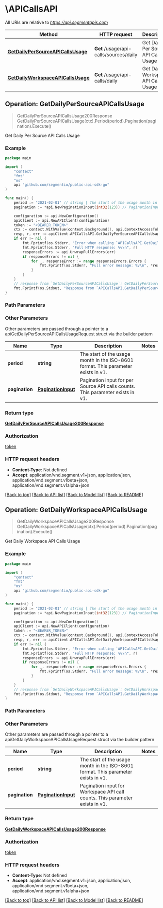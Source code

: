 # \APICallsAPI

All URIs are relative to *https://api.segmentapis.com*

Method | HTTP request | Description
------------- | ------------- | -------------
[**GetDailyPerSourceAPICallsUsage**](APICallsAPI.md#GetDailyPerSourceAPICallsUsage) | **Get** /usage/api-calls/sources/daily | Get Daily Per Source API Calls Usage
[**GetDailyWorkspaceAPICallsUsage**](APICallsAPI.md#GetDailyWorkspaceAPICallsUsage) | **Get** /usage/api-calls/daily | Get Daily Workspace API Calls Usage



## Operation: GetDailyPerSourceAPICallsUsage

> GetDailyPerSourceAPICallsUsage200Response GetDailyPerSourceAPICallsUsage(ctx).Period(period).Pagination(pagination).Execute()

Get Daily Per Source API Calls Usage



### Example

```go
package main

import (
    "context"
    "fmt"
    "os"
    api "github.com/segmentio/public-api-sdk-go"
)

func main() {
    period := "2021-02-01" // string | The start of the usage month in the ISO-8601 format.  This parameter exists in v1.
    pagination := *api.NewPaginationInput(int32(123)) // PaginationInput | Pagination input for per Source API calls counts.  This parameter exists in v1.

    configuration := api.NewConfiguration()
    apiClient := api.NewAPIClient(configuration)
    token := "<BEARER_TOKEN>"
    ctx := context.WithValue(context.Background(), api.ContextAccessToken, token)
    resp, r, err := apiClient.APICallsAPI.GetDailyPerSourceAPICallsUsage(ctx).Period(period).Pagination(pagination).Execute()
    if err != nil {
        fmt.Fprintf(os.Stderr, "Error when calling `APICallsAPI.GetDailyPerSourceAPICallsUsage``: %v\n", err)
        fmt.Fprintf(os.Stderr, "Full HTTP response: %v\n", r)
        responseErrors := api.UnwrapFullErrors(err)
        if responseErrors != nil {
            for _, responseError := range responseErrors.Errors {
                fmt.Fprintf(os.Stderr, "Full error message: %v\n", *responseError.Message)
            }
        }
    }
    // response from `GetDailyPerSourceAPICallsUsage`: GetDailyPerSourceAPICallsUsage200Response
    fmt.Fprintf(os.Stdout, "Response from `APICallsAPI.GetDailyPerSourceAPICallsUsage`: %v\n", resp.GetData())
}
```

### Path Parameters



### Other Parameters

Other parameters are passed through a pointer to a apiGetDailyPerSourceAPICallsUsageRequest struct via the builder pattern


Name | Type | Description  | Notes
------------- | ------------- | ------------- | -------------
 **period** | **string** | The start of the usage month in the ISO-8601 format.  This parameter exists in v1. | 
 **pagination** | [**PaginationInput**](PaginationInput.md) | Pagination input for per Source API calls counts.  This parameter exists in v1. | 

### Return type

[**GetDailyPerSourceAPICallsUsage200Response**](GetDailyPerSourceAPICallsUsage200Response.md)

### Authorization

[token](../README.md#token)

### HTTP request headers

- **Content-Type**: Not defined
- **Accept**: application/vnd.segment.v1+json, application/json, application/vnd.segment.v1beta+json, application/vnd.segment.v1alpha+json

[[Back to top]](#) [[Back to API list]](../README.md#documentation-for-api-endpoints)
[[Back to Model list]](../README.md#documentation-for-models)
[[Back to README]](../README.md)


## Operation: GetDailyWorkspaceAPICallsUsage

> GetDailyWorkspaceAPICallsUsage200Response GetDailyWorkspaceAPICallsUsage(ctx).Period(period).Pagination(pagination).Execute()

Get Daily Workspace API Calls Usage



### Example

```go
package main

import (
    "context"
    "fmt"
    "os"
    api "github.com/segmentio/public-api-sdk-go"
)

func main() {
    period := "2021-02-01" // string | The start of the usage month in the ISO-8601 format.  This parameter exists in v1.
    pagination := *api.NewPaginationInput(int32(123)) // PaginationInput | Pagination input for Workspace API call counts.  This parameter exists in v1.

    configuration := api.NewConfiguration()
    apiClient := api.NewAPIClient(configuration)
    token := "<BEARER_TOKEN>"
    ctx := context.WithValue(context.Background(), api.ContextAccessToken, token)
    resp, r, err := apiClient.APICallsAPI.GetDailyWorkspaceAPICallsUsage(ctx).Period(period).Pagination(pagination).Execute()
    if err != nil {
        fmt.Fprintf(os.Stderr, "Error when calling `APICallsAPI.GetDailyWorkspaceAPICallsUsage``: %v\n", err)
        fmt.Fprintf(os.Stderr, "Full HTTP response: %v\n", r)
        responseErrors := api.UnwrapFullErrors(err)
        if responseErrors != nil {
            for _, responseError := range responseErrors.Errors {
                fmt.Fprintf(os.Stderr, "Full error message: %v\n", *responseError.Message)
            }
        }
    }
    // response from `GetDailyWorkspaceAPICallsUsage`: GetDailyWorkspaceAPICallsUsage200Response
    fmt.Fprintf(os.Stdout, "Response from `APICallsAPI.GetDailyWorkspaceAPICallsUsage`: %v\n", resp.GetData())
}
```

### Path Parameters



### Other Parameters

Other parameters are passed through a pointer to a apiGetDailyWorkspaceAPICallsUsageRequest struct via the builder pattern


Name | Type | Description  | Notes
------------- | ------------- | ------------- | -------------
 **period** | **string** | The start of the usage month in the ISO-8601 format.  This parameter exists in v1. | 
 **pagination** | [**PaginationInput**](PaginationInput.md) | Pagination input for Workspace API call counts.  This parameter exists in v1. | 

### Return type

[**GetDailyWorkspaceAPICallsUsage200Response**](GetDailyWorkspaceAPICallsUsage200Response.md)

### Authorization

[token](../README.md#token)

### HTTP request headers

- **Content-Type**: Not defined
- **Accept**: application/vnd.segment.v1+json, application/json, application/vnd.segment.v1beta+json, application/vnd.segment.v1alpha+json

[[Back to top]](#) [[Back to API list]](../README.md#documentation-for-api-endpoints)
[[Back to Model list]](../README.md#documentation-for-models)
[[Back to README]](../README.md)

